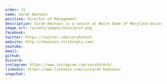 ```yaml
---
order: 11
name: Sarah Hasnain
position: Director of Management
description: Sarah Hasnain is a senior at Notre Dame of Maryland University, a women's college in Baltimore. On campus, she is a prominent student leader, as the Founder and President of the University’s Society of Women Engineers (SWE) cohort, Representative on the Board of Trustees, Bonner Leader, in collaboration with the Corella and Bertram F. Bonner Foundation, and recent inductee of the Kappa Mu Epsilon (KME) Mathematics Honor Society.Beyond campus, she is a Champion for Tech + Human Impact, hackathon enthusiast, keynote speaker, budding entrepreneur, aspiring American Sign Language (ASL) interpreter, and much more. Sarah leverages technology to create innovative, impactful, and inclusive solutions to the world's most pressing challenges.
image_url: /assets/images/bios/prof.png
facebook: 
twitter: https://twitter.com/sarahxtech
website: http://shasnain.strikingly.com/
youtube: 
email: 
github: 
discord: 
instagram: https://www.instagram.com/sarahxtech/
linkedin: https://www.linkedin.com/in/sarah-hasnain/
snapchat: 
---
```

